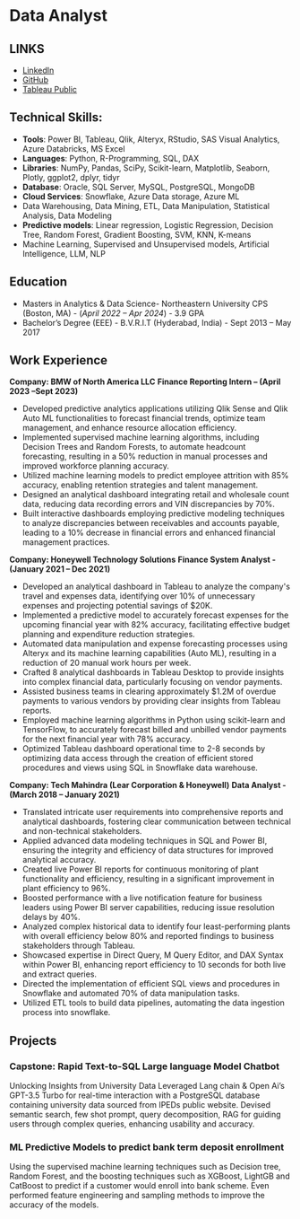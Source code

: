 # Data Analyst

## LINKS
-	[LinkedIn](https://www.linkedin.com/in/shashank-rallapalli-79a637105!)
- 	[GitHub](https://github.com/ShashankRallapalli25)
- 	[Tableau Public](https://public.tableau.com/app/profile/rvss.shashank) 

## Technical Skills: 
-	**Tools**: Power BI, Tableau, Qlik, Alteryx, RStudio, SAS Visual Analytics, Azure Databricks, MS Excel
-	**Languages**: Python, R-Programming, SQL, DAX
-	**Libraries**: NumPy, Pandas, SciPy, Scikit-learn, Matplotlib, Seaborn, Plotly, ggplot2, dplyr, tidyr
-	**Database**: Oracle, SQL Server, MySQL, PostgreSQL, MongoDB
-	**Cloud Services**: Snowflake, Azure Data storage, Azure ML
-	Data Warehousing, Data Mining, ETL, Data Manipulation, Statistical Analysis, Data Modeling
-	**Predictive models**: Linear regression, Logistic Regression, Decision Tree, Random Forest, Gradient Boosting, SVM, KNN, K-means
-	Machine Learning, Supervised and Unsupervised models, Artificial Intelligence, LLM, NLP

## Education
- Masters in Analytics & Data Science- Northeastern University CPS (Boston, MA) - (_April 2022 – Apr 2024_) - 3.9 GPA
- Bachelor’s Degree (EEE) - B.V.R.I.T (Hyderabad, India) - Sept 2013 – May 2017
		
## Work Experience
**Company: BMW of North America LLC**
**Finance Reporting Intern – (April 2023 –Sept 2023)**
-	Developed predictive analytics applications utilizing Qlik Sense and Qlik Auto ML functionalities to forecast financial trends, optimize team management, and enhance resource allocation efficiency.
-	Implemented supervised machine learning algorithms, including Decision Trees and Random Forests, to automate headcount forecasting, resulting in a 50% reduction in manual processes and improved workforce planning accuracy.
-	Utilized machine learning models to predict employee attrition with 85% accuracy, enabling retention strategies and talent management.
-	Designed an analytical dashboard integrating retail and wholesale count data, reducing data recording errors and VIN discrepancies by 70%.
-	Built interactive dashboards employing predictive modeling techniques to analyze discrepancies between receivables and accounts payable, leading to a 10% decrease in financial errors and enhanced financial management practices.

**Company: Honeywell Technology Solutions**
**Finance System Analyst - (January 2021 – Dec 2021)**
-	Developed an analytical dashboard in Tableau to analyze the company's travel and expenses data, identifying over 10% of unnecessary expenses and projecting potential savings of $20K.
-	Implemented a predictive model to accurately forecast expenses for the upcoming financial year with 82% accuracy, facilitating effective budget planning and expenditure reduction strategies.
-	Automated data manipulation and expense forecasting processes using Alteryx and its machine learning capabilities (Auto ML), resulting in a reduction of 20 manual work hours per week.
-	Crafted 8 analytical dashboards in Tableau Desktop to provide insights into complex financial data, particularly focusing on vendor payments.
-	Assisted business teams in clearing approximately $1.2M of overdue payments to various vendors by providing clear insights from Tableau reports.
-	Employed machine learning algorithms in Python using scikit-learn and TensorFlow, to accurately forecast billed and unbilled vendor payments for the next financial year with 78% accuracy.
-	Optimized Tableau dashboard operational time to 2-8 seconds by optimizing data access through the creation of efficient stored procedures and views using SQL in Snowflake data warehouse.

**Company: Tech Mahindra (Lear Corporation & Honeywell)** 
**Data Analyst - (March 2018 – January 2021)**
-	Translated intricate user requirements into comprehensive reports and analytical dashboards, fostering clear communication between technical and non-technical stakeholders.
-	Applied advanced data modeling techniques in SQL and Power BI, ensuring the integrity and efficiency of data structures for improved analytical accuracy.
-	Created live Power BI reports for continuous monitoring of plant functionality and efficiency, resulting in a significant improvement in plant efficiency to 96%.
-	Boosted performance with a live notification feature for business leaders using Power BI server capabilities, reducing issue resolution delays by 40%.
-	Analyzed complex historical data to identify four least-performing plants with overall efficiency below 80% and reported findings to business stakeholders through Tableau.
-	Showcased expertise in Direct Query, M Query Editor, and DAX Syntax within Power BI, enhancing report efficiency to 10 seconds for both live and extract queries.
-	Directed the implementation of efficient SQL views and procedures in Snowflake and automated 70% of data manipulation tasks.
-	Utilized ETL tools to build data pipelines, automating the data ingestion process into snowflake.

## Projects
### Capstone: Rapid Text-to-SQL Large language Model Chatbot
Unlocking Insights from University Data Leveraged Lang chain & Open Ai’s GPT-3.5 Turbo for real-time interaction with a PostgreSQL database containing university data sourced from IPEDs public website. Devised semantic search, few shot prompt, query decomposition, RAG for guiding users through complex queries, enhancing usability and accuracy.

### ML Predictive Models to predict bank term deposit enrollment
Using the supervised machine learning techniques such as Decision tree, Random Forest, and the boosting techniques such as XGBoost, LightGB and CatBoost to predict if a customer would enroll into bank scheme. Even performed feature engineering and sampling methods to improve the accuracy of the models. 


